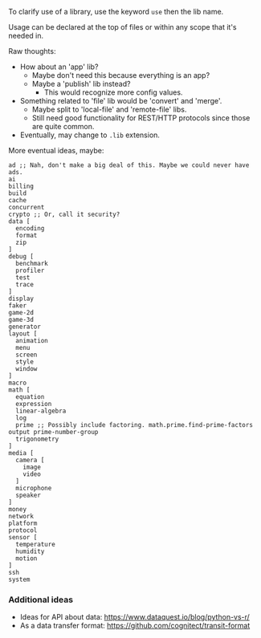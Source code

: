 To clarify use of a library, use the keyword `use` then the lib name.

Usage can be declared at the top of files or within any scope that it's needed in.



Raw thoughts:

- How about an 'app' lib?
  - Maybe don't need this because everything is an app?
  - Maybe a 'publish' lib instead?
    - This would recognize more config values.
- Something related to 'file' lib would be 'convert' and 'merge'.
  - Maybe split to 'local-file' and 'remote-file' libs.
  - Still need good functionality for REST/HTTP protocols since those are quite common.
- Eventually, may change to `.lib` extension.


More eventual ideas, maybe:

    ad ;; Nah, don't make a big deal of this. Maybe we could never have ads.
    ai
    billing
    build
    cache
    concurrent
    crypto ;; Or, call it security?
    data [
      encoding
      format
      zip
    ]
    debug [
      benchmark
      profiler
      test
      trace
    ]
    display
    faker
    game-2d
    game-3d
    generator
    layout [
      animation
      menu
      screen
      style
      window
    ]
    macro
    math [
      equation
      expression
      linear-algebra
      log
      prime ;; Possibly include factoring. math.prime.find-prime-factors output prime-number-group
      trigonometry
    ]
    media [
      camera [
        image
        video
      ]
      microphone
      speaker
    ]
    money
    network
    platform
    protocol
    sensor [
      temperature
      humidity
      motion
    ]
    ssh
    system



### Additional ideas ###
- Ideas for API about data: https://www.dataquest.io/blog/python-vs-r/
- As a data transfer format: https://github.com/cognitect/transit-format
